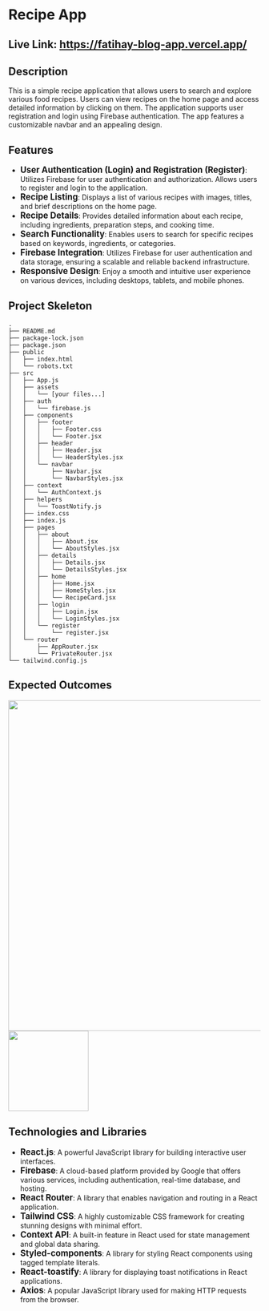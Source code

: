# Recipe App
## Live Link: https://fatihay-blog-app.vercel.app/
## Description
This is a simple recipe application that allows users to search and explore various food recipes. Users can view recipes on the home page and access detailed information by clicking on them. The application supports user registration and login using Firebase authentication. The app features a customizable navbar and an appealing design.

## Features
- <span style="font-size: larger;">**User Authentication (Login) and Registration (Register)**</span>: Utilizes Firebase for user authentication and authorization. Allows users to register and login to the application.
- <span style="font-size: larger;">**Recipe Listing**</span>: Displays a list of various recipes with images, titles, and brief descriptions on the home page.
- <span style="font-size: larger;">**Recipe Details**</span>: Provides detailed information about each recipe, including ingredients, preparation steps, and cooking time.
- <span style="font-size: larger;">**Search Functionality**</span>: Enables users to search for specific recipes based on keywords, ingredients, or categories.
- <span style="font-size: larger;">**Firebase Integration**</span>: Utilizes Firebase for user authentication and data storage, ensuring a scalable and reliable backend infrastructure.
- <span style="font-size: larger;">**Responsive Design**</span>: Enjoy a smooth and intuitive user experience on various devices, including desktops, tablets, and mobile phones.

## Project Skeleton
```
.
├── README.md
├── package-lock.json
├── package.json
├── public
│   ├── index.html
│   └── robots.txt
├── src
│   ├── App.js
│   ├── assets
│   │   └── [your files...]
│   ├── auth
│   │   └── firebase.js
│   ├── components
│   │   ├── footer
│   │   │   ├── Footer.css
│   │   │   └── Footer.jsx
│   │   ├── header
│   │   │   ├── Header.jsx
│   │   │   └── HeaderStyles.jsx
│   │   └── navbar
│   │       ├── Navbar.jsx
│   │       └── NavbarStyles.jsx
│   ├── context
│   │   └── AuthContext.js
│   ├── helpers
│   │   └── ToastNotify.js
│   ├── index.css
│   ├── index.js
│   ├── pages
│   │   ├── about
│   │   │   ├── About.jsx
│   │   │   └── AboutStyles.jsx
│   │   ├── details
│   │   │   ├── Details.jsx
│   │   │   └── DetailsStyles.jsx
│   │   ├── home
│   │   │   ├── Home.jsx
│   │   │   ├── HomeStyles.jsx
│   │   │   └── RecipeCard.jsx
│   │   ├── login
│   │   │   ├── Login.jsx
│   │   │   └── LoginStyles.jsx
│   │   └── register
│   │       └── register.jsx
│   └── router
│       ├── AppRouter.jsx
│       └── PrivateRouter.jsx
└── tailwind.config.js
```
## Expected Outcomes
<div >
<img width="660px" src="./blog-app.gif"/>
<img width="160px" src="./blog-app1.gif"/>
</div>

## Technologies and Libraries
- <span style="font-size: larger;">**React.js**</span>: A powerful JavaScript library for building interactive user interfaces.
- <span style="font-size: larger;">**Firebase**</span>: A cloud-based platform provided by Google that offers various services, including authentication, real-time database, and hosting.
- <span style="font-size: larger;">**React Router**</span>: A library that enables navigation and routing in a React application.
- <span style="font-size: larger;">**Tailwind CSS**</span>: A highly customizable CSS framework for creating stunning designs with minimal effort.
- <span style="font-size: larger;">**Context API**</span>: A built-in feature in React used for state management and global data sharing.
- <span style="font-size: larger;">**Styled-components**</span>: A library for styling React components using tagged template literals.
- <span style="font-size: larger;">**React-toastify**</span>: A library for displaying toast notifications in React applications.
- <span style="font-size: larger;">**Axios**</span>: A popular JavaScript library used for making HTTP requests from the browser.